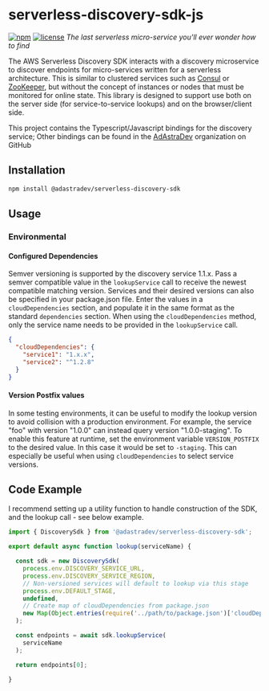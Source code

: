 # serverless-discovery-sdk-js
[![npm](https://img.shields.io/npm/v/%40adastradev%2Fserverless-discovery-sdk.svg)](https://www.npmjs.com/package/@adastradev/serverless-discovery-sdk)
[![license](https://img.shields.io/npm/l/%40adastradev%2Fserverless-discovery-sdk.svg)](https://www.npmjs.com/package/@adastradev/serverless-discovery-sdk)
*The last serverless micro-service you'll ever wonder how to find*

The AWS Serverless Discovery SDK interacts with a discovery microservice to discover endpoints for micro-services written for a serverless architecture. This is similar to clustered services such as [Consul](https://www.consul.io/intro/index.html) or [ZooKeeper](https://zookeeper.apache.org/), but without the concept of instances or nodes that must be monitored for online state. This library is designed to support use both on the server side (for service-to-service lookups) and on the browser/client side.

This project contains the Typescript/Javascript bindings for the discovery service; Other bindings can be found in the [AdAstraDev](https://github.com/adastradev) organization on GitHub

## Installation 
```sh
npm install @adastradev/serverless-discovery-sdk
```
## Usage

### Environmental

#### Configured Dependencies
Semver versioning is supported by the discovery service 1.1.x.  Pass a semver compatible value in the `lookupService` call to receive the newest compatible matching version.
Services and their desired versions can also be specified in your package.json file.  Enter the values in a `cloudDependencies` section, and populate it in the same format as the standard `dependencies` section.
When using the `cloudDependencies` method, only the service name needs to be provided in the `lookupService` call.

```json
{
  "cloudDependencies": {
    "service1": "1.x.x",
    "service2": "^1.2.8"
  }
}
```

#### Version Postfix values

In some testing environments, it can be useful to modify the lookup version to avoid collision with a production environment.  For example, the service "foo" with version "1.0.0" can instead query version "1.0.0-staging".  To enable this feature at runtime, set the environment variable `VERSION_POSTFIX` to the desired value.  In this case it would be set to `-staging`.  This can especially be useful when using `cloudDependencies` to select service versions.  

## Code Example

I recommend setting up a utility function to handle construction of the SDK, and the lookup call - see below example.

```javascript
import { DiscoverySdk } from '@adastradev/serverless-discovery-sdk';

export default async function lookup(serviceName) {

  const sdk = new DiscoverySdk(
    process.env.DISCOVERY_SERVICE_URL,
    process.env.DISCOVERY_SERVICE_REGION,
    // Non-versioned services will default to lookup via this stage
    process.env.DEFAULT_STAGE,
    undefined,
    // Create map of cloudDependencies from package.json
    new Map(Object.entries(require('../path/to/package.json')['cloudDependencies'])),
  );

  const endpoints = await sdk.lookupService(
    serviceName
  );

  return endpoints[0];

}
```

